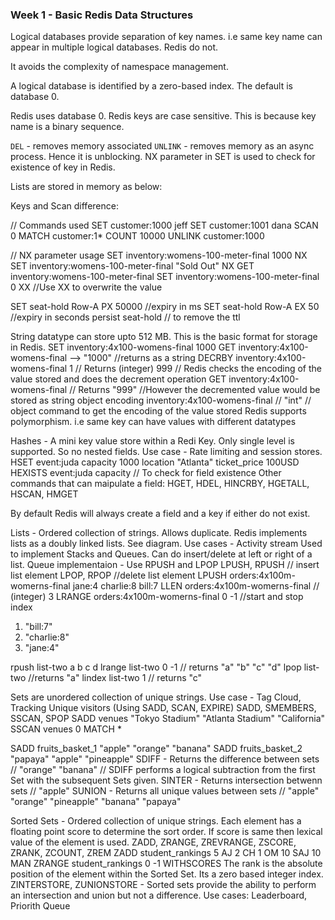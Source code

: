 ### Week 1 - Basic Redis Data Structures

Logical databases provide separation of key names. i.e same key name can appear in multiple logical databases. Redis do not. 

It avoids the complexity of namespace management.

A logical database is identified by a zero-based index. The default is database 0.

Redis uses database 0. 
Redis keys are case sensitive. This is because key name is a binary sequence.

`DEL` - removes memory associated
`UNLINK`  - removes memory as an async process. Hence it is unblocking.
NX parameter in SET is used to check for existence of key in Redis.

Lists are stored in memory as below:
<Image>

Keys and Scan difference: 
<Image>

// Commands used
SET customer:1000 jeff
SET customer:1001 dana
SCAN 0 MATCH customer:1* COUNT 10000
UNLINK customer:1000

// NX parameter usage
SET inventory:womens-100-meter-final 1000 NX
SET inventory:womens-100-meter-final "Sold Out" NX
GET inventory:womens-100-meter-final
SET inventory:womens-100-meter-final 0 XX //Use XX to overwrite the value

SET seat-hold Row-A PX 50000 //expiry in ms
SET seat-hold Row-A EX 50 //expiry in seconds
persist seat-hold // to remove the ttl

String datatype can store upto 512 MB. This is the basic format for storage in Redis.
SET inventory:4x100-womens-final 1000
GET inventory:4x100-womens-final --> "1000" //returns as a string
DECRBY inventory:4x100-womens-final 1 // Returns (integer) 999 // Redis checks the encoding of the value stored and does the decrement operation
GET inventory:4x100-womens-final // Returns "999" //However the decremented value would be stored as string
object encoding inventory:4x100-womens-final // "int" // object command to get the encoding of the value stored
Redis supports polymorphism. i.e same key can have values with different datatypes

Hashes - A mini key value store within a Redi Key. Only single level is supported. So no nested fields. Use case - Rate limiting and session stores.
HSET event:juda capacity 1000 location "Atlanta" ticket_price 100USD
HEXISTS event:juda capacity // To check for field existence
Other commands that can maipulate a field: HGET, HDEL, HINCRBY, HGETALL, HSCAN, HMGET

By default Redis will always create a field and a key if either do not exist.

Lists - Ordered collection of strings. Allows duplicate. Redis implements lists as a doubly linked lists. See diagram. Use cases - Activity stream
Used to implement Stacks and Queues. Can do insert/delete at left or right of a list.
Queue implementaion - Use RPUSH and LPOP
LPUSH, RPUSH // insert list element
LPOP, RPOP //delete list element
LPUSH orders:4x100m-womerns-final jane:4 charlie:8 bill:7
LLEN orders:4x100m-womerns-final // (integer) 3
LRANGE orders:4x100m-womerns-final 0 -1 //start and stop index
1) "bill:7"
2) "charlie:8"
3) "jane:4"

rpush list-two a b c d
lrange list-two 0 -1 // returns "a" "b" "c" "d"
lpop list-two //returns "a"
lindex list-two 1 // returns "c"

Sets are unordered collection of unique strings. Use case - Tag Cloud, Tracking Unique visitors (Using SADD, SCAN, EXPIRE)
SADD, SMEMBERS, SSCAN, SPOP
SADD venues "Tokyo Stadium" "Atlanta Stadium" "California"
SSCAN venues 0 MATCH *

SADD fruits_basket_1 "apple" "orange" "banana"
SADD fruits_basket_2 "papaya" "apple" "pineapple"
SDIFF - Returns the difference between sets // "orange" "banana" // SDIFF performs a logical subtraction from the first Set with the subsequent Sets given.
SINTER - Returns intersection betwenn sets // "apple"
SUNION  - Returns all unique values between sets // "apple" "orange" "pineapple" "banana" "papaya"

Sorted Sets - Ordered collection of unique strings.
Each element has a floating point score to determine the sort order. If score is same then lexical value of the element is used.
ZADD, ZRANGE, ZREVRANGE, ZSCORE, ZRANK, ZCOUNT, ZREM
ZADD student_rankings 5 AJ  2 CH 1 OM 10 SAJ 10 MAN
ZRANGE student_rankings 0 -1 WITHSCORES
The rank is the absolute position of the element within the Sorted Set. Its a zero based integer index.
ZINTERSTORE, ZUNIONSTORE - Sorted sets provide the ability to perform an intersection and union but not a difference.
Use cases: Leaderboard, Priorith Queue
